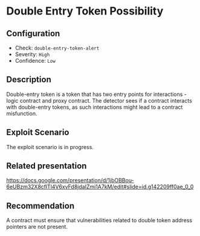 # Double Entry Token Possibility

## Configuration
* Check: `double-entry-token-alert`
* Severity: `High`
* Confidence: `Low` 

## Description
Double-entry token is a token that has two entry points for interactions - logic contract and proxy contract.
The detector sees if a contract interacts with double-entry tokens, as such interactions might lead to a contract misfunction.

## Exploit Scenario
The exploit scenario is in progress.

## Related presentation
https://docs.google.com/presentation/d/1jbOBBou-6eUBzm32X8cflTl4V6xvFd8jdaIZmi1A7kM/edit#slide=id.g142209ff0ae_0_0

## Recommendation
A contract must ensure that vulnerabilities related to double token address pointers are not present.
